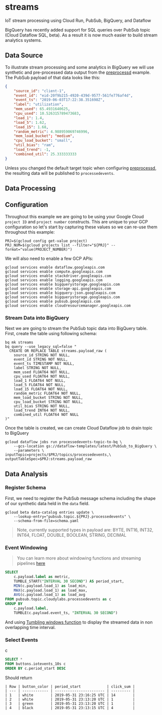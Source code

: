 # streams

IoT stream processing using Cloud Run, PubSub, BigQuery, and Dataflow

BigQuery has recently added support for SQL queries over PubSub topic (Cloud Dataflow SQL, beta). As a result it is now much easier to build stream analytics systems.

## Data Source

To illustrate stream processing and some analytics in BigQuery we will use synthetic and pre-processed data output from the [preprocessd](https://github.com/mchmarny/preprocessd) example. The PubSub payload of that data looks like this:

```json
{
    "source_id": "client-1",
    "event_id": "eid-20f9b215-4920-439d-9577-561fe776af4d",
    "event_ts": "2019-06-03T17:22:38.351698Z",
    "label": "utilization",
    "mem_used": 65.4931640625,
    "cpu_used": 10.526315789473683,
    "load_1": 1.4,
    "load_5": 1.62,
    "load_15": 1.68,
    "random_metric": 4.988959069746996,
    "mem_load_bucket"; "medium",
    "cpu_load_bucket": "small",
    "util_bias": "ram",
    "load_trend": -1,
    "combined_util": 25.333333333
}
```

Unless you changed the default target topic when configuring [preprocessd](https://github.com/mchmarny/preprocessd), the resulting data will be published to `processedevents`.

## Data Processing

## Configuration

Throughout this example we are going to be using your Google Cloud `project ID` and `project number` constructs. This are unique to your GCP configuration so let's start by capturing these values so we can re-use them throughout this example:

```shell
PRJ=$(gcloud config get-value project)
PRJ_NUM=$(gcloud projects list --filter="${PRJ}" --format="value(PROJECT_NUMBER)")
```

We will also need to enable a few GCP APIs:

```shell
gcloud services enable dataflow.googleapis.com
gcloud services enable compute.googleapis.com
gcloud services enable stackdriver.googleapis.com
gcloud services enable logging.googleapis.com
gcloud services enable bigquerystorage.googleapis.com
gcloud services enable storage-api.googleapis.com
gcloud services enable bigquery-json.googleapis.com
gcloud services enable bigquerystorage.googleapis.com
gcloud services enable pubsub.googleapis.com
gcloud services enable cloudresourcemanager.googleapis.com
```

### Stream Data into BigQuery

Next we are going to stream the PubSub topic data into BigQuery table. First, create the table using following schema:

```shell
bq mk streams
bq query --use_legacy_sql=false "
  CREATE OR REPLACE TABLE streams.payload_raw (
    source_id STRING NOT NULL,
    event_id STRING NOT NULL,
    event_ts TIMESTAMP NOT NULL,
    label STRING NOT NULL,
    mem_used FLOAT64 NOT NULL,
    cpu_used FLOAT64 NOT NULL,
    load_1 FLOAT64 NOT NULL,
    load_5 FLOAT64 NOT NULL,
    load_15 FLOAT64 NOT NULL,
    random_metric FLOAT64 NOT NULL,
    mem_load_bucket STRING NOT NULL,
    cpu_load_bucket STRING NOT NULL,
    util_bias STRING NOT NULL,
    load_trend INT64 NOT NULL,
    combined_util FLOAT64 NOT NULL
)"
```

Once the table is created, we can create Cloud Dataflow job to drain topic to BigQuery

```shell
gcloud dataflow jobs run processedevents-topic-to-bq \
    --gcs-location gs://dataflow-templates/latest/PubSub_to_BigQuery \
    --parameters \
inputTopic=projects/$PRJ/topics/processedevents,\
outputTableSpec=$PRJ:streams.payload_raw
```

## Data Analysis



















### Register Schema

First, we need to register the PubSub message schema including the shape of our synthetic data held in the `data` field.

```shell
gcloud beta data-catalog entries update \
    --lookup-entry="pubsub.topic.${PRJ}.processedevents" \
    --schema-from-file=schema.yaml
```

> Note, currently supported types in payload are: BYTE, INT16, INT32, INT64, FLOAT, DOUBLE, BOOLEAN, STRING, DECIMAL

### Event Windowing



> You can learn more about windowing functions and streaming pipelines [here](https://cloud.google.com/dataflow/docs/guides/sql/streaming-pipeline-basics)


```sql
SELECT
    c.payload.label as metric,
    TUMBLE_START("INTERVAL 30 SECOND") AS period_start,
    MIN(c.payload.load_1) as load_min,
    MAX(c.payload.load_1) as load_max,
    AVG(c.payload.load_1) as load_avg
FROM pubsub.topic.cloudylabs.processedevents as c
GROUP BY
    c.payload.label,
    TUMBLE(c.payload.event_ts, "INTERVAL 30 SECOND")
```

And using [Tumbling windows function](https://cloud.google.com/dataflow/docs/guides/sql/streaming-pipeline-basics#tumbling-windows) to display the streamed data in non overlapping time interval.



### Select Events
c
```sql
SELECT *
FROM buttons.iotevents_10s c
ORDER BY c.period_start DESC
```

Should return

```shell
| Row | button_color | period_start            | click_sum |
| --- | ------------ | ----------------------- | --------- |
| 1   | white        | 2019-05-31 23:16:25 UTC | 14        |
| 2   | white        | 2019-05-31 23:13:20 UTC | 1         |
| 3   | green        | 2019-05-31 23:13:20 UTC | 1         |
| 4   | black        | 2019-05-31 23:13:15 UTC | 4         |
```

